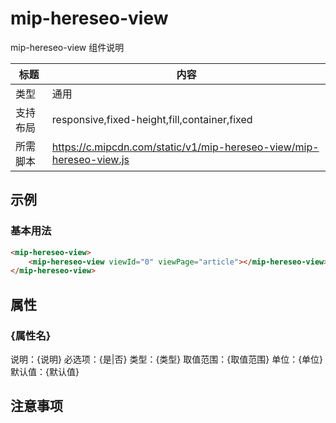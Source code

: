 # mip-hereseo-view

mip-hereseo-view 组件说明

标题|内容
----|----
类型|通用
支持布局|responsive,fixed-height,fill,container,fixed
所需脚本|https://c.mipcdn.com/static/v1/mip-hereseo-view/mip-hereseo-view.js

## 示例

### 基本用法
```html
<mip-hereseo-view>
    <mip-hereseo-view viewId="0" viewPage="article"></mip-hereseo-view>
</mip-hereseo-view>
```

## 属性

### {属性名}

说明：{说明}
必选项：{是|否}
类型：{类型}
取值范围：{取值范围}
单位：{单位}
默认值：{默认值}

## 注意事项


